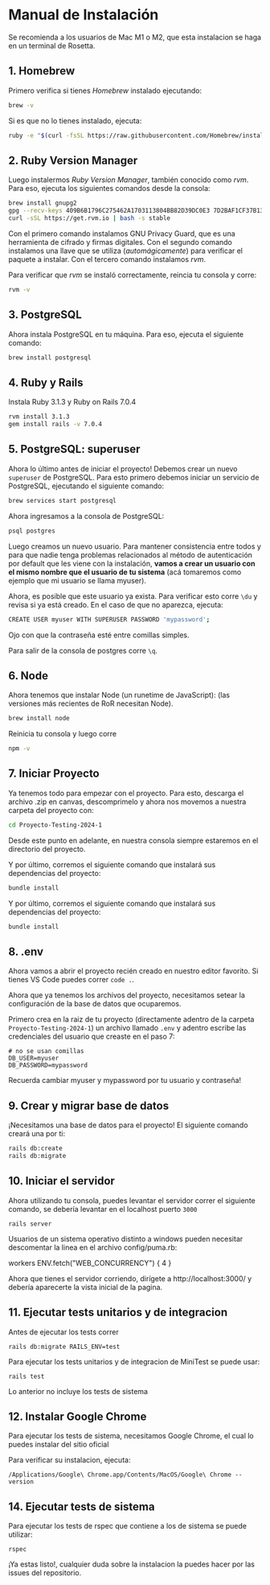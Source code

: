 # Manual de Instalación
Se recomienda a los usuarios de Mac M1 o M2, que esta instalacion se haga en un terminal de Rosetta.

## 1. Homebrew

Primero verifica si tienes _Homebrew_ instalado ejecutando:

```bash
brew -v
```

Si es que no lo tienes instalado, ejecuta:

```bash
ruby -e "$(curl -fsSL https://raw.githubusercontent.com/Homebrew/install/master/install)"
```

## 2. Ruby Version Manager

Luego instalermos _Ruby Version Manager_, también conocido como _rvm_. Para eso, ejecuta los siguientes comandos desde la consola:

```bash
brew install gnupg2
gpg --recv-keys 409B6B1796C275462A1703113804BB82D39DC0E3 7D2BAF1CF37B13E2069D6956105BD0E739499BDB
curl -sSL https://get.rvm.io | bash -s stable
```

Con el primero comando instalamos GNU Privacy Guard, que es una herramienta de cifrado y firmas digitales. Con el segundo comando instalamos una llave que se utiliza (_automágicamente_) para verificar el paquete a instalar. Con el tercero comando instalamos _rvm_.

Para verificar que _rvm_ se instaló correctamente, reincia tu consola y corre:
```bash
rvm -v
```

## 3. PostgreSQL

Ahora instala PostgreSQL en tu máquina. Para eso, ejecuta el siguiente comando:

```bash
brew install postgresql
```

## 4. Ruby y Rails

Instala Ruby 3.1.3 y Ruby on Rails 7.0.4

```bash
rvm install 3.1.3
gem install rails -v 7.0.4
```

## 5. PostgreSQL: superuser

Ahora lo último antes de iniciar el proyecto! Debemos crear un nuevo `superuser` de PostgreSQL. Para esto primero debemos iniciar un servicio de PostgreSQL, ejecutando el siguiente comando:

```bash
brew services start postgresql
```

Ahora ingresamos a la consola de PostgreSQL:

```bash
psql postgres
```

Luego creamos un nuevo usuario. Para mantener consistencia entre todos y para que nadie tenga problemas relacionados al método de autenticación por default que les viene con la instalación, **vamos a crear un usuario con el mismo nombre que el usuario de tu sistema** (acá tomaremos como ejemplo que mi usuario se llama myuser).

Ahora, es posible que este usuario ya exista. Para verificar esto corre `\du` y revisa si ya está creado. En el caso de que no aparezca, ejecuta:

```bash
CREATE USER myuser WITH SUPERUSER PASSWORD 'mypassword';
```

Ojo con que la contraseña esté entre comillas simples.

Para salir de la consola de postgres corre `\q`.

## 6. Node

Ahora tenemos que instalar Node (un runetime de JavaScript): (las versiones más recientes de RoR necesitan Node).

```bash
brew install node
```

Reinicia tu consola y luego corre

```bash
npm -v
```

## 7. Iniciar Proyecto

Ya tenemos todo para empezar con el proyecto. Para esto, descarga el archivo .zip en canvas, descomprimelo y ahora nos movemos a nuestra carpeta del proyecto con:

```bash
cd Proyecto-Testing-2024-1
```

Desde este punto en adelante, en nuestra consola siempre estaremos en el directorio del proyecto.

Y por último, corremos el siguiente comando que instalará sus dependencias del proyecto:

```bash
bundle install
```

Y por último, corremos el siguiente comando que instalará sus dependencias del proyecto:

```bash
bundle install
```

## 8. .env

Ahora vamos a abrir el proyecto recién creado en nuestro editor favorito. Si tienes VS Code puedes correr `code .`.

Ahora que ya tenemos los archivos del proyecto, necesitamos setear la configuración de la base de datos que ocuparemos. 

Primero crea en la raiz de tu proyecto (directamente adentro de la carpeta `Proyecto-Testing-2024-1`) un archivo llamado `.env`  y adentro escribe las credenciales del usuario que creaste en el paso 7:

```env
# no se usan comillas
DB_USER=myuser
DB_PASSWORD=mypassword
```
Recuerda cambiar myuser y mypassword por tu usuario y contraseña!

## 9. Crear y migrar base de datos

¡Necesitamos una base de datos para el proyecto! El siguiente comando creará una por ti:

```bash
rails db:create
rails db:migrate
```

## 10. Iniciar el servidor

Ahora utilizando tu consola, puedes levantar el servidor correr el siguiente comando, se debería levantar en el localhost puerto ```3000```

```
rails server
```

Usuarios de un sistema operativo distinto a windows pueden necesitar descomentar la linea en el archivo config/puma.rb:

workers ENV.fetch("WEB_CONCURRENCY") { 4 }

Ahora que tienes el servidor corriendo, dirígete a http://localhost:3000/ y debería aparecerte la vista inicial de la pagina.

## 11. Ejecutar tests unitarios y de integracion

Antes de ejecutar los tests correr
```
rails db:migrate RAILS_ENV=test
```

Para ejecutar los tests unitarios y de integracion de MiniTest se puede usar:

```
rails test
```

Lo anterior no incluye los tests de sistema

## 12. Instalar Google Chrome

Para ejecutar los tests de sistema, necesitamos Google Chrome, el cual lo puedes instalar del sitio oficial

Para verificar su instalacion, ejecuta:

```
/Applications/Google\ Chrome.app/Contents/MacOS/Google\ Chrome --version
```

## 14. Ejecutar tests de sistema

Para ejecutar los tests de rspec que contiene a los de sistema se puede utilizar:

```
rspec
```

¡Ya estas listo!, cualquier duda sobre la instalacion la puedes hacer por las issues del repositorio.
